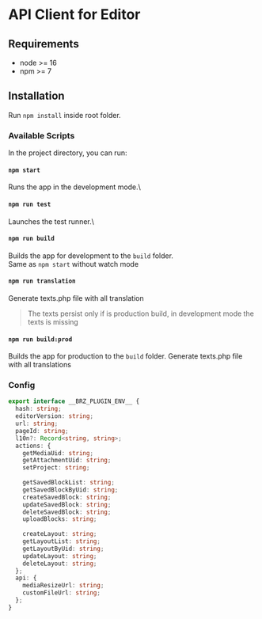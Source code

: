 # API Client for Editor

## Requirements

- node >= 16
- npm >= 7

## Installation

Run `npm install` inside root folder.

### Available Scripts

In the project directory, you can run:

#### `npm start`

Runs the app in the development mode.\

#### `npm run test`

Launches the test runner.\

#### `npm run build`

Builds the app for development to the `build` folder.\
Same as `npm start` without watch mode

#### `npm run translation`

Generate texts.php file with all translation

> The texts persist only if is production build, in development mode the texts is missing

#### `npm run build:prod`

Builds the app for production to the `build` folder.
Generate texts.php file with all translations

### Config
```ts
export interface __BRZ_PLUGIN_ENV__ {
  hash: string;
  editorVersion: string;
  url: string;
  pageId: string;
  l10n?: Record<string, string>;
  actions: {
    getMediaUid: string;
    getAttachmentUid: string;
    setProject: string;
  
    getSavedBlockList: string;
    getSavedBlockByUid: string;
    createSavedBlock: string;
    updateSavedBlock: string;
    deleteSavedBlock: string;
    uploadBlocks: string;
  
    createLayout: string;
    getLayoutList: string;
    getLayoutByUid: string;
    updateLayout: string;
    deleteLayout: string;
  };
  api: {
    mediaResizeUrl: string;
    customFileUrl: string;
  };
}
```
